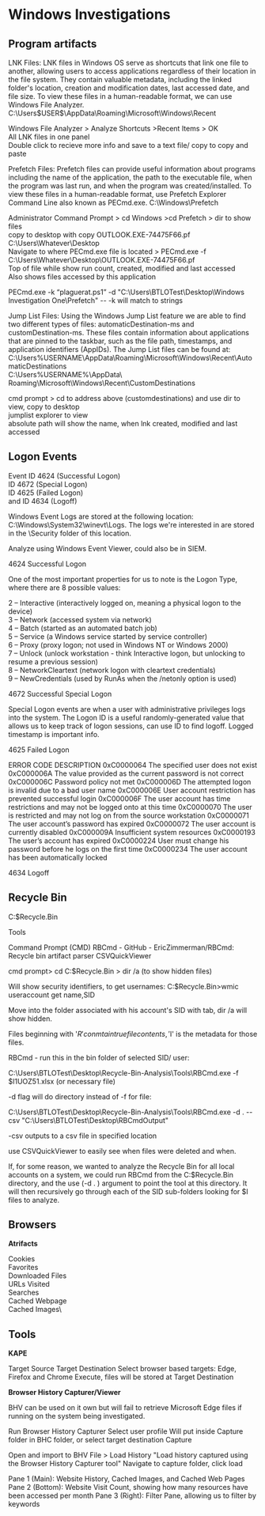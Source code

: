 # Windows Investigations

## Program artifacts
    
LNK Files: LNK files in Windows OS serve as shortcuts that link one file to another, allowing users to access applications regardless of their location in the file system. They contain valuable metadata, including the linked folder's location, creation and modification dates, last accessed date, and file size. To view these files in a human-readable format, we can use Windows File Analyzer. C:\Users\$USER$\AppData\Roaming\Microsoft\Windows\Recent
    
Windows File Analyzer > Analyze Shortcuts >Recent Items > OK \
All LNK files in one panel\
Double click to recieve more info and save to a text file/ copy to copy and paste
    
Prefetch Files: Prefetch files can provide useful information about programs including the name of the application, the path to the executable file, when the program was last run, and when the program was created/installed. To view these files in a human-readable format, use Prefetch Explorer Command Line also known as PECmd.exe. C:\Windows\Prefetch
    
Administrator Command Prompt > cd Windows >cd Prefetch > dir to show files\
copy to desktop with copy OUTLOOK.EXE-74475F66.pf C:\Users\Whatever\Desktop\
Navigate to where PECmd.exe file is located > PECmd.exe -f C:\Users\Whatever\Desktop\OUTLOOK.EXE-74475F66.pf\
Top of file while show run count, created, modified and last accessed\
Also shows files accessed by this application
    	
PECmd.exe -k “plaguerat.ps1” -d "C:\Users\BTLOTest\Desktop\Windows Investigation One\Prefetch\" -- -k will match to strings
    
Jump List Files: Using the Windows Jump List feature we are able to find two different types of files: automaticDestination-ms and customDestination-ms. These files contain information about applications that are pinned to the taskbar, such as the file path, timestamps, and application identifiers (AppIDs). The Jump List files can be found at:\
C:\Users%USERNAME\AppData\Roaming\Microsoft\Windows\Recent\AutomaticDestinations\
C:\Users\%USERNAME%\AppData\ Roaming\Microsoft\Windows\Recent\CustomDestinations

cmd prompt > cd to address above (customdestinations) and use dir to view, copy to desktop\
jumplist explorer to view\
absolute path will show the name, when lnk created, modified and last accessed

## Logon Events

Event ID 4624 (Successful Logon)\
ID 4672 (Special Logon)\
ID 4625 (Failed Logon)\
and ID 4634 (Logoff)

Windows Event Logs are stored at the following location: C:\Windows\System32\winevt\Logs. The logs we're interested in are stored in the \Security folder of this location.

Analyze using Windows Event Viewer, could also be in SIEM.

4624 Successful Logon

One of the most important properties for us to note is the Logon Type, where there are 8 possible values:

2 – Interactive (interactively logged on, meaning a physical logon to the device)\
3 – Network (accessed system via network)\
4 – Batch (started as an automated batch job)\
5 – Service (a Windows service started by service controller)\
6 – Proxy (proxy logon; not used in Windows NT or Windows 2000)\
7 – Unlock (unlock workstation - think Interactive logon, but unlocking to resume a previous session)\
8 – NetworkCleartext (network logon with cleartext credentials)\
9 – NewCredentials (used by RunAs when the /netonly option is used)
	
4672 Successful Special Logon

Special Logon events are when a user with administrative privileges logs into the system. The Logon ID is a useful randomly-generated value that allows us to keep track of logon sessions, can use ID to find logoff. Logged timestamp is important info.

4625 Failed Logon

ERROR CODE	DESCRIPTION
0xC0000064	The specified user does not exist
0xC000006A	The value provided as the current password is not correct
0xC000006C	Password policy not met
0xC000006D	The attempted logon is invalid due to a bad user name
0xC000006E	User account restriction has prevented successful login
0xC000006F	The user account has time restrictions and may not be logged onto at this time
0xC0000070	The user is restricted and may not log on from the source workstation
0xC0000071	The user account’s password has expired
0xC0000072	The user account is currently disabled
0xC000009A	Insufficient system resources
0xC0000193	The user’s account has expired
0xC0000224	User must change his password before he logs on the first time
0xC0000234	The user account has been automatically locked
	
4634 Logoff

## Recycle Bin

C:\$Recycle.Bin

Tools

Command Prompt (CMD)
RBCmd - GitHub - EricZimmerman/RBCmd: Recycle bin artifact parser
CSVQuickViewer

cmd prompt> cd C:\$Recycle.Bin > dir /a (to show hidden files)

Will show security identifiers, to get usernames: C:\$Recycle.Bin>wmic useraccount get name,SID

Move into the folder associated with his account's SID with tab, dir /a will show hidden.

Files beginning with '$R' conmtain true file contents, '$I' is the metadata for those files.

RBCmd - run this in the bin folder of selected SID/ user:

C:\Users\BTLOTest\Desktop\Recycle-Bin-Analysis\Tools\RBCmd.exe -f $I1UOZ51.xlsx (or necessary file)

-d flag will do directory instead of -f for file:

C:\Users\BTLOTest\Desktop\Recycle-Bin-Analysis\Tools\RBCmd.exe -d . --csv "C:\Users\BTLOTest\Desktop\RBCmdOutput"

-csv outputs to a csv file in specified location

use CSVQuickViewer to easily see when files were deleted and when.

If, for some reason, we wanted to analyze the Recycle Bin for all local accounts on a system, we could run RBCmd from the C:$Recycle.Bin directory, and the use (-d . ) argument to point the tool at this directory. It will then recursively go through each of the SID sub-folders looking for $I files to analyze.

## Browsers

**Atrifacts**

Cookies\
Favorites\
Downloaded Files\
URLs Visited\
Searches\
Cached Webpage\
Cached Images\
	
	
## Tools

**KAPE**

Target Source
Target Destination
Select browser based targets: Edge, Firefox and Chrome
Execute, files will be stored at Target Destination

**Browser History Capturer/Viewer**

BHV can be used on it own but will fail to retrieve Microsoft Edge files if running on the system being investigated.
	
Run Browser History Capturer
Select user profile
Will put inside Capture folder in BHC folder, or select target destination
Capture
	
Open and import to BHV
File > Load History
"Load history captured using the Browser History Capturer tool"
Navigate to capture folder, click load
	
Pane 1 (Main): Website History, Cached Images, and Cached Web Pages
Pane 2 (Bottom): Website Visit Count, showing how many resources have been accessed per month
Pane 3 (Right): Filter Pane, allowing us to filter by keywords
